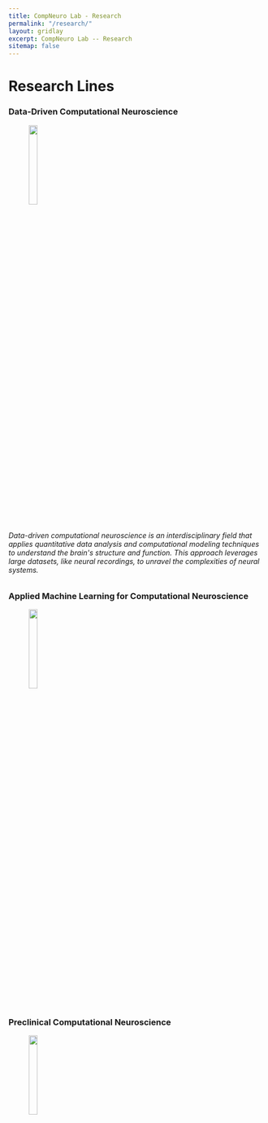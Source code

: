 ```yaml
---
title: CompNeuro Lab - Research
permalink: "/research/"
layout: gridlay
excerpt: CompNeuro Lab -- Research
sitemap: false
---
```


# Research Lines

### Data-Driven Computational Neuroscience
<figure>
    <img src="{{ site.url }}{{ site.baseurl }}/images/researchpic/data_driven.PNG" width="20%" >
</figure>

<h6>Data-driven computational neuroscience is an interdisciplinary field that applies quantitative data analysis and computational modeling techniques to understand the brain's structure and function. This approach leverages large datasets, like neural recordings, to unravel the complexities of neural systems.</h6>



### Applied Machine Learning for Computational Neuroscience

<figure>
<img src="{{ site.url }}{{ site.baseurl }}/images/researchpic/machine_learning.PNG" width="20%" >
</figure>

### Preclinical Computational Neuroscience

<figure>
<img src="{{ site.url }}{{ site.baseurl }}/images/researchpic/preclinical.jpg" width="20%" >
</figure>